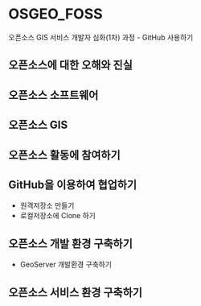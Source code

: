 ﻿# OSGEO_FOSS
오픈소스 GIS 서비스 개발자 심화(1차) 과정 - GitHub 사용하기

## 오픈소스에 대한 오해와 진실

## 오픈소스 소프트웨어

## 오픈소스 GIS

## 오픈소스 활동에 참여하기

## GitHub을 이용하여 협업하기
- 원격저장소 만들기
- 로컬저장소에 Clone 하기

## 오픈소스 개발 환경 구축하기
- GeoServer 개발환경 구축하기

## 오픈소스 서비스 환경 구축하기
